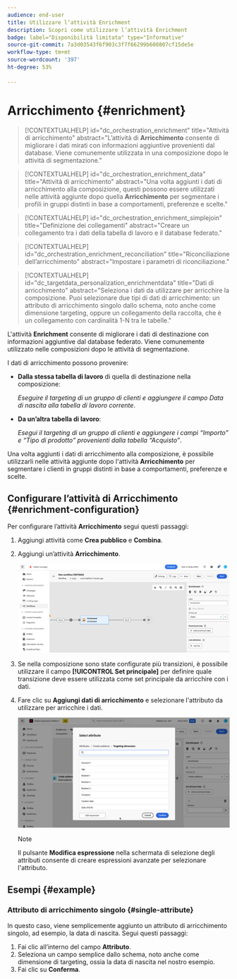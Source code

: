 ```yaml
---
audience: end-user
title: Utilizzare l’attività Enrichment
description: Scopri come utilizzare l’attività Enrichment
badge: label="Disponibilità limitata" type="Informative"
source-git-commit: 7a3d03543f6f903c3f7f66299b600807cf15de5e
workflow-type: tm+mt
source-wordcount: '397'
ht-degree: 53%

---
```



# Arricchimento {#enrichment}

>[!CONTEXTUALHELP]
>id="dc_orchestration_enrichment"
>title="Attività di arricchimento"
>abstract="L’attività di **Arricchimento** consente di migliorare i dati mirati con informazioni aggiuntive provenienti dal database. Viene comunemente utilizzata in una composizione dopo le attività di segmentazione."

>[!CONTEXTUALHELP]
>id="dc_orchestration_enrichment_data"
>title="Attività di arricchimento"
>abstract="Una volta aggiunti i dati di arricchimento alla composizione, questi possono essere utilizzati nelle attività aggiunte dopo quella **Arricchimento** per segmentare i profili in gruppi distinti in base a comportamenti, preferenze e scelte."

>[!CONTEXTUALHELP]
>id="dc_orchestration_enrichment_simplejoin"
>title="Definizione dei collegamenti"
>abstract="Creare un collegamento tra i dati della tabella di lavoro e il database federato."

>[!CONTEXTUALHELP]
>id="dc_orchestration_enrichment_reconciliation"
>title="Riconciliazione dell’arricchimento"
>abstract="Impostare i parametri di riconciliazione."

>[!CONTEXTUALHELP]
>id="dc_targetdata_personalization_enrichmentdata"
>title="Dati di arricchimento"
>abstract="Seleziona i dati da utilizzare per arricchire la composizione. Puoi selezionare due tipi di dati di arricchimento: un attributo di arricchimento singolo dallo schema, noto anche come dimensione targeting, oppure un collegamento della raccolta, che è un collegamento con cardinalità 1-N tra le tabelle."

L&#39;attività **Enrichment** consente di migliorare i dati di destinazione con informazioni aggiuntive dal database federato. Viene comunemente utilizzato nelle composizioni dopo le attività di segmentazione.

I dati di arricchimento possono provenire:

* **Dalla stessa tabella di lavoro** di quella di destinazione nella composizione:

  *Eseguire il targeting di un gruppo di clienti e aggiungere il campo Data di nascita alla tabella di lavoro corrente*.

* **Da un’altra tabella di lavoro**:

  *Esegui il targeting di un gruppo di clienti e aggiungere i campi “Importo” e “Tipo di prodotto” provenienti dalla tabella “Acquisto”*.

Una volta aggiunti i dati di arricchimento alla composizione, è possibile utilizzarli nelle attività aggiunte dopo l&#39;attività **Arricchimento** per segmentare i clienti in gruppi distinti in base a comportamenti, preferenze e scelte.

<!--For instance, you can add to the working table information related to customers' purchases and use this data to personalize emails with their latest purchase or the amount spent on these purchases.-->

## Configurare l’attività di Arricchimento {#enrichment-configuration}

Per configurare l’attività **Arricchimento** segui questi passaggi:

1. Aggiungi attività come **Crea pubblico** e **Combina**.
1. Aggiungi un’attività **Arricchimento**.

   ![](../assets/enrichment.png)

1. Se nella composizione sono state configurate più transizioni, è possibile utilizzare il campo **[!UICONTROL Set principale]** per definire quale transizione deve essere utilizzata come set principale da arricchire con i dati.

1. Fare clic su **Aggiungi dati di arricchimento** e selezionare l&#39;attributo da utilizzare per arricchire i dati.

   ![](../assets/enrichment-add.png)

   >[!NOTE]
   >
   >Il pulsante **Modifica espressione** nella schermata di selezione degli attributi consente di creare espressioni avanzate per selezionare l&#39;attributo.

<!--PAS VU SUR INSTANCE: You can select two types of enrichment data: a single enrichment attribute from the target dimension, or a collection link. Each of these types is detailed in the examples below:

    * [Single enrichment attribute](#single-attribute)
    * [Collection lnk](#collection-link)-->

## Esempi {#example}

### Attributo di arricchimento singolo {#single-attribute}

In questo caso, viene semplicemente aggiunto un attributo di arricchimento singolo, ad esempio, la data di nascita. Segui questi passaggi:

1. Fai clic all’interno del campo **Attributo**.
1. Seleziona un campo semplice dallo schema, noto anche come dimensione di targeting, ossia la data di nascita nel nostro esempio.
1. Fai clic su **Conferma**.

<!--### Collection link {#collection-link}

In this more complex use case, we will select a collection link which is a link with a 1-N cardinality between tables. Let's retrieve the three latest purchases that are less than 100$. For this you need to define:

* an enrichment attribute: the **Total amount** field
* the number of lines to retrieve: 3
* a filter: filter out items that are greater than 100$
* a sorting: descendant sorting on the **Order date** field. 

#### Add the attribute {#add-attribute}

This is where you select the collection link to use as enrichment data.

1. Click inside the **Attribute** field.
1. Click **Display advanced attributes**.
1. Select the **Total amount** field from the **Purchases** table. 

#### Define the collection settings{#collection-settings}

Then, define how the data is collected and the number of records to retrieve.

1. Select **Collect data** in the **Select how the data is collected** drop-down.
1. Type "3" in the **Lines to retrieve (Columns to create)** field. 

If you want, for example, to get the average amount of purchases for a customer, select **Aggregated data** instead, and select **Average** in the **Aggregate function** drop-down.

#### Define the filters{#collection-filters}

Here, we define the maximum value for the enrichment attribute. We filter out items that are greater than 100$. [Learn how to work with the query modeler](../../query/query-modeler-overview.md)

1. Click **Edit filters**.
1. Add the two following filters: **Total amount** exists AND **Total amount** is less than 100. The first one filters NULL values as they would appear as the greatest value.
1. Click **Confirm**.

#### Define the sorting{#collection-sorting}

We now need to apply sorting in order to retrieve the three **latest** purchases.

1. Activate the **Enable sorting** option.
1. Click inside the **Attribute** field.
1. Select the **Order date** field.
1. Click **Confirm**. 
1. Select **Descending** from the **Sort** drop-down.-->
